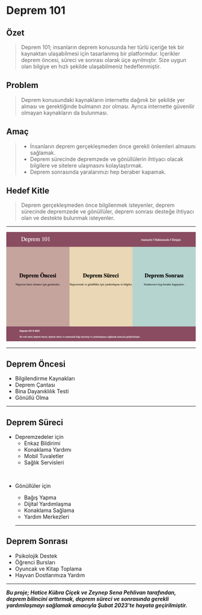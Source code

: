 # Deprem 101

## Özet
>Deprem 101; insanların deprem konusunda her türlü içeriğe tek bir kaynaktan ulaşabilmesi için tasarlanmış bir platformdur. İçerikler deprem öncesi, süreci ve sonrası olarak üçe ayrılmıştır. Size uygun olan bilgiye en hızlı şekilde ulaşabilmeniz hedeflenmiştir.

## Problem
>Deprem konusundaki kaynakların internette dağınık bir şekilde yer alması ve gerektiğinde bulmanın zor olması. Ayrıca internette güvenilir olmayan kaynakların da bulunması. 

## Amaç
>* İnsanların deprem gerçekleşmeden önce gerekli önlemleri almasını sağlamak.
>* Deprem sürecinde depremzede ve gönüllülerin ihtiyacı olacak bilgilere ve sitelere ulaşmasını kolaylaştırmak.
>* Deprem sonrasında yaralarımızı hep beraber kapamak.

## Hedef Kitle
>Deprem gerçekleşmeden önce bilgilenmek isteyenler, deprem sürecinde depremzede ve gönüllüler, deprem sonrası desteğe ihtiyacı olan ve destekte bulunmak isteyenler.

***

![Anasayfa](gorsel/anasayfa-ss.png)

***

## Deprem Öncesi
- Bilgilendirme Kaynakları
- Deprem Çantası
- Bina Dayanıklılık Testi
- Gönüllü Olma

***

## Deprem Süreci
- Depremzedeler için
  - Enkaz Bildirimi
  - Konaklama Yardımı
  - Mobil Tuvaletler
  - Sağlık Servisleri
  
&nbsp;

- Gönüllüler için
  - Bağış Yapma
  - Dijital Yardımlaşma
  - Konaklama Sağlama
  - Yardım Merkezleri

  ***

## Deprem Sonrası
- Psikolojik Destek
- Öğrenci Bursları
- Oyuncak ve Kitap Toplama
- Hayvan Dostlarımıza Yardım

***

***Bu proje; Hatice Kübra Çiçek ve Zeynep Sena Pehlivan tarafından, deprem bilincini arttırmak, deprem süreci ve sonrasında gerekli yardımlaşmayı sağlamak amacıyla Şubat 2023'te hayata geçirilmiştir.***